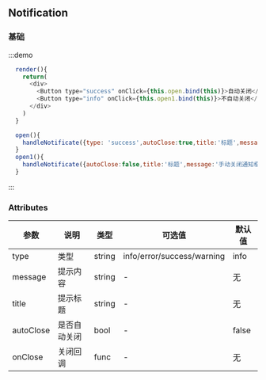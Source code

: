 ## Notification

### 基础

:::demo

```js
  render(){
    return(
      <div>
        <Button type="success" onClick={this.open.bind(this)}>自动关闭</Button>
        <Button type="info" onClick={this.open1.bind(this)}>不自动关闭</Button>
      </div>
    )
  }

  open(){
    handleNotificate({type: 'success',autoClose:true,title:'标题',message:'自动关闭通知框',onClose:()=>{console.log('关闭回调')}})
  }
  open1(){
    handleNotificate({autoClose:false,title:'标题',message:'手动关闭通知框',onClose:()=>{console.log('关闭回调')}})
  }

```
:::

### Attributes

| 参数 | 说明 | 类型 | 可选值 | 默认值 |
| -------- | ----- | ---- | ---- | ---- |
| type | 类型 | string | info/error/success/warning | info |
| message | 提示内容 | string | - | 无 |
| title | 提示标题 | string | - | 无 |
| autoClose | 是否自动关闭 | bool | - | false |
| onClose | 关闭回调 | func | - | 无 |
